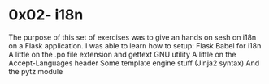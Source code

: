 # 0x02- i18n
The purpose of this set of exercises was to give an hands on sesh on i18n on a Flask application.
I was able to learn how to setup:
Flask Babel for i18n
A little on the .po file extension and gettext GNU utility
A little on the Accept-Languages header
Some template engine stuff (Jinja2 syntax)
And the pytz module